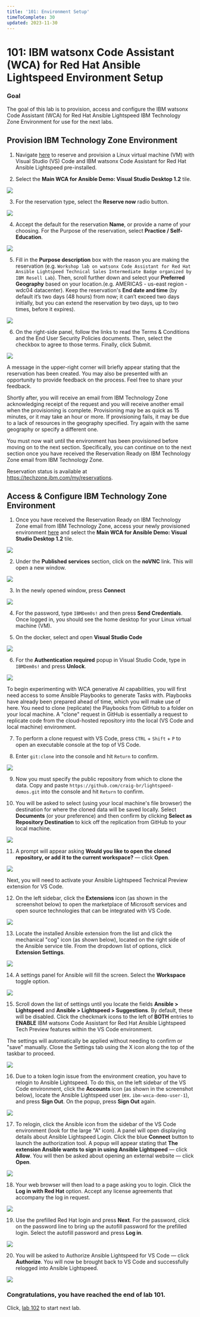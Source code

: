 ```yaml
---
title: '101: Environment Setup'
timeToComplete: 30
updated: 2023-11-30
---
```


# 101: IBM watsonx Code Assistant (WCA) for Red Hat Ansible Lightspeed Environment Setup

### Goal

The goal of this lab is to provision, access and configure the IBM watsonx Code Assistant (WCA) for Red Hat Ansible Lightspeed IBM Technology Zone Environment for use for the next labs.

## Provision IBM Technology Zone Environment

1. Navigate [here](https://techzone.ibm.com/collection/ibm-watson-x-code-assistant-for-ansible-lightspeed/environments) to reserve and provision a Linux virtual machine (VM) with Visual Studio (VS) Code and IBM watsonx Code Assistant for Red Hat Ansible Lightspeed pre-installed.

2. Select the **Main WCA for Ansible Demo: Visual Studio Desktop 1.2** tile.

  ![](./images/techzone-tile.png)

3. For the reservation type, select the **Reserve now** radio button.

  ![](./images/techzone-reserve-now.png)

4. Accept the default for the reservation **Name**, or provide a name of your choosing. For the Purpose of the reservation, select **Practice / Self-Education**.

  ![](./images/techzone-name-purpose.png)

5. Fill in the **Purpose description** box with the reason you are making the reservation (e.g. `Workshop lab on watsonx Code Assistant for Red Hat Ansible Lightspeed Technical Sales Intermediate Badge organized by IBM Resell Lab`). Then, scroll further down and select your **Preferred Geography** based on your location.(e.g. AMERICAS - us-east region - wdc04 datacenter). Keep the reservation's **End date and time** (by default it’s two days (48 hours) from now; it can’t exceed two days initially, but you can extend the reservation by two days, up to two times, before it expires).

  ![](./images/techzone-description-geography-datetime.png)

6. On the right-side panel, follow the links to read the Terms & Conditions and the End User Security Policies documents. Then, select the checkbox to agree to those terms. Finally, click Submit.

  ![](./images/techzone-agree-submit.png)

  A message in the upper-right corner will briefly appear stating that the reservation has been created. You may also be presented with an opportunity to provide feedback on the process. Feel free to share your feedback.

  Shortly after, you will receive an email from IBM Technology Zone acknowledging receipt of the request and you will receive another email when the provisioning is complete. Provisioning may be as quick as 15 minutes, or it may take an hour or more. If provisioning fails, it may be due to a lack of resources in the geography specified. Try again with the same geography or specify a different one.

  You must now wait until the environment has been provisioned before moving on to the next section. Specifically, you can continue on to the next section once you have received the Reservation Ready on IBM Technology Zone email from IBM Technology Zone.

  Reservation status is available at https://techzone.ibm.com/my/reservations.

## Access & Configure IBM Technology Zone Environment

1. Once you have received the Reservation Ready on IBM Technology Zone email from IBM Technology Zone, access your newly provisioned environment [here](https://techzone.ibm.com/my/reservations) and select the **Main WCA for Ansible Demo: Visual Studio Desktop 1.2** tile.

  ![](./images/techzone-reservation.png)

2. Under the **Published services** section, click on the **noVNC** link. This will open a new window.

  ![](./images/techzone-novnc.png)

3. In the newly opened window, press **Connect**

  ![](./images/novnc-connect.png)

4. For the password, type `IBMDem0s!` and then press **Send Credentials**. Once logged in, you should see the home desktop for your Linux virtual machine (VM).

5. On the docker, select and open **Visual Studio Code**

  ![](./images/vm-vsc.png)

6. For the **Authentication required** popup in Visual Studio Code, type in `IBMDem0s!` and press **Unlock**.

  ![](./images/vsc-authentication.png)

To begin experimenting with WCA generative AI capabilities, you will first need access to some Ansible Playbooks to generate Tasks with. Playbooks have already been prepared ahead of time, which you will make use of here. You need to clone (replicate) the Playbooks from GitHub to a folder on your local machine. A "clone" request in GitHub is essentially a request to replicate code from the cloud-hosted repository into the local (VS Code and local machine) environment. 

7. To perform a clone request with VS Code, press `CTRL` + `Shift` + `P` to open an executable console at the top of VS Code.

8. Enter `git:clone` into the console and hit `Return` to confirm.

  ![](./images/vsc-gitclone.png)

9. Now you must specify the public repository from which to clone the data. Copy and paste `https://github.com/craig-br/lightspeed-demos.git` into the console and hit `Return` to confirm.

10. You will be asked to select (using your local machine's file browser) the destination for where the cloned data will be saved locally. Select **Documents** (or your preference) and then confirm by clicking **Select as Repository Destination** to kick off the replication from GitHub to your local machine.

  ![](./images/cloned-data-location.png)

11. A prompt will appear asking **Would you like to open the cloned repository, or add it to the current workspace?** — click **Open**.

  ![](./images/open-clone-prompt.png)

Next, you will need to activate your Ansible Lightspeed Technical Preview extension for VS Code. 

12. On the left sidebar, click the **Extensions** icon (as shown in the screenshot below) to open the marketplace of Microsoft services and open source technologies that can be integrated with VS Code. 

  ![](./images/vsc-sidebar-extensions.png)

13. Locate the installed Ansible extension from the list and click the mechanical "cog" icon (as shown below), located on the right side of the Ansible service tile. From the dropdown list of options, click **Extension Settings**.

  ![](./images/ansible-extension.png)

14. A settings panel for Ansible will fill the screen. Select the **Workspace** toggle option.

  ![](./images/ansible-workspace.png)

15. Scroll down the list of settings until you locate the fields **Ansible > Lightspeed** and **Ansible > Lightspeed > Suggestions**. By default, these will be disabled. Click the checkmark icons to the left of **BOTH** entries to **ENABLE** IBM watsonx Code Assistant for Red Hat Ansible Lightspeed Tech Preview features within the VS Code environment.

The settings will automatically be applied without needing to confirm or "save" manually. Close the Settings tab using the X icon along the top of the taskbar to proceed.

  ![](./images/ansible-settings.png)

16. Due to a token login issue from the environment creation, you have to relogin to Ansible Lightspeed. To do this, on the left sidebar of the VS Code environment, click the **Accounts** icon (as shown in the screenshot below), locate the Ansible Lightspeed user (ex. `ibm-wxca-demo-user-1`), and press **Sign Out**. On the popup, press **Sign Out** again.

  ![](./images/ansible-logout.png)

17. To relogin, click the Ansible icon from the sidebar of the VS Code environment (look for the large "A" icon). A panel will open displaying details about Ansible Lightspeed Login. Click the blue **Connect** button to launch the authorization tool. A popup will appear stating that **The extension Ansible wants to sign in using Ansible Lightspeed** — click **Allow**. You will then be asked about opening an external website — click **Open**.

  ![](./images/ansible-login.png)

18. Your web browser will then load to a page asking you to login. Click the **Log in with Red Hat** option. Accept any license agreements that accompany the log in request.

  ![](./images/browser-login.png)

19. Use the prefilled Red Hat login and press **Next**. For the password, click on the password line to bring up the autofill password for the prefilled login. Select the autofill password and press **Log in**.

  ![](./images/browser-password.png)

20. You will be asked to Authorize Ansible Lightspeed for VS Code — click **Authorize**. You will now be brought back to VS Code and successfully relogged into Ansible Lightspeed.

  ![](./images/browser-authorize.png)

### Congratulations, you have reached the end of lab 101.

Click, [lab 102](/watsonx/codeassistant/102) to start next lab.
